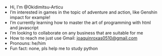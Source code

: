 -  Hi, I’m @Okidimitsu-Articu
-  I’m interested in games in the topic of adventure and action, like Genshin impact for example!
-  I’m currently learning how to master the art of programming with html and javascript
-  I’m looking to collaborate on any business that are suitable for me
-  How to reach me just use Gmail: joaquinroxas0510@gmail.com
-  Pronouns: he/him
-  Fun fact: none, pls help me to study python

<!---
Okidimitsu-Articu/Okidimitsu-Articu is a ✨ special ✨ repository because its `README.md` (this file) appears on your GitHub profile.
You can click the Preview link to take a look at your changes.
--->
